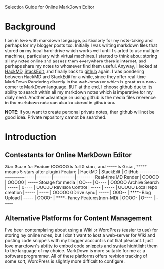 Selection Guide for Online MarkDown Editor

# Background
I am in love with markdown language, particularly for my note-taking and perhaps for my blogger posts too.  Initially I was writing markdown files that stored on my local hard-drive which works well until I started to use multiple machines, particularly with virtual machines.  I started to think about storing all my notes online and assess them everywhere there is internet, and perhaps share my notes to whomever find them useful.  Anyway, I looked at [HackMD](https://hackmd.io/), [StackEdit](https://stackedit.io/), and finally back to [github](https://github.com) again.  I was pondering between HackMD and StackEdit for a while, since they offer real-time MarkDown Rendering directly in the web-browser which is great as a new-comer to MarkDown language.  BUT at the end, I choose github due to its ability to search within all my markdown notes which is imperative for my dialy need.  Another advantage on using github is the media files reference in the markdown note can also be stored in github too.

**NOTE**: if you want to create personal private notes, then github will not be good idea.  Private repository cannot be searched. 

# Introduction

## Contestants for Online MarkDown Editor

Star Score for Feature (OOOOO is full 5 stars, and ----- is 0 star, ***** means 5-stars after plugin) 
Feature                  | HackMD | StackEdit | GitHub
-------------------------|--------|-----------|---------
Real-time MD Render      | OOOOO  | OOOOO     | -----
Storage for media        | OO---  | O----     | OOOOO
Archive Search           | -----  | O----     | OOOOO
Revision Control         | -----  | -----     | OOOOO
Local repo creation      | -----  | -----     | OOOOO
GDrive sync              | -----  | OOO--     | ****-
Blog Upload              | -----  | OOOO-     | ****-
Fancy Features(non-MD)   | OOOO-  | O----     | -----

## Alternative Platforms for Content Management
I've been contemplating about using a Wiki or WordPress (easier to use) for storing my online notes, but I don't want to host a web-server for Wiki and posting code snippets with my blogger account is not that pleasant.  I just love markdown's ability to embed code snippets and syntax hightlight them to the language of my choice.  MarkDown is more suitable for me as a software programmer.  All of these platforms offers revision tracking of some sort, WordPress is slightly more difficult to configure.
